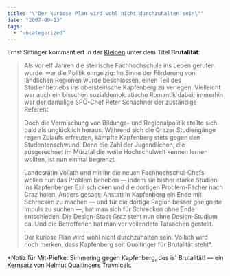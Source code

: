 ```yaml
---
title: "\"Der kuriose Plan wird wohl nicht durchzuhalten sein\""
date: "2007-09-13"
tags: 
  - "uncategorized"
---
```


Ernst Sittinger kommentiert in der [Kleinen](http://www.kleine.at/ "Kleine Zeitung") unter dem Titel **Brutalität**:

> Als vor elf Jahren die steirische Fachhochschule ins Leben gerufen wurde, war die Politik ehrgeizig: Im Sinne der Förderung von ländlichen Regionen wurde beschlossen, einen Teil des Studienbetriebs ins obersteirische Kapfenberg zu verlegen. Vielleicht war auch ein bisschen sozialdemokratische Romantik dabei; immerhin war der damalige SPÖ-Chef Peter Schachner der zuständige Referent.
> 
> Doch die Vermischung von Bildungs- und Regionalpolitik stellte sich bald als unglücklich heraus. Während sich die Grazer Studiengänge regen Zulaufs erfreuten, kämpfte Kapfenberg stets gegen den Studentenschwund. Denn die Zahl der Jugendlichen, die ausgerechnet im Mürztal die weite Hochschulwelt kennen lernen wollten, ist nun einmal begrenzt.
> 
> Landesrätin Vollath und mit ihr die neuen Fachhochschul-Chefs wollen nun das Problem beheben — indem sie bisher starke Studien ins Kapfenberger Exil schicken und die dortigen Problem-Fächer nach Graz holen. Anders gesagt: Anstatt in Kapfenberg ein Ende mit Schrecken zu machen — und für die dortige Region besser geeignete Impuls zu suchen —, hat man sich für Schrecken ohne Ende entschieden. Die Design-Stadt Graz steht nun ohne Design-Studium da. Und die Betroffenen hat man vor vollendete Tatsachen gestellt.
> 
> Der kuriose Plan wird wohl nicht durchzuhalten sein. Vollath wird noch merken, dass Kapfenberg seit Qualtinger für Brutalität steht\*.

\*Notiz für Mit-Piefke: Simmering gegen Kapfenberg, des is' Brutalität! — ein Kernsatz von [Helmut Qualtingers](http://www.kabarettarchiv.at/Bio/Qualtinger.htm "Helmut Qualtinger") Travnicek.
